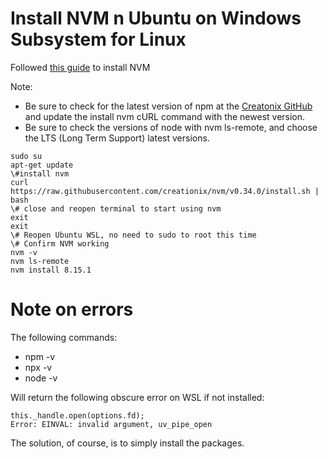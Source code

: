 
# Install NVM n Ubuntu on Windows Subsystem for Linux

Followed [this guide](https://www.liquidweb.com/kb/how-to-install-nvm-node-version-manager-for-node-js-on-ubuntu-12-04-lts/) to install NVM

Note:
- Be sure to check for the latest version of npm at the [Creatonix GitHub](https://raw.githubusercontent.com/creationix/) and update the install nvm cURL command with the newest version.
-  Be sure to check the versions of node with nvm ls-remote, and choose the LTS (Long Term Support) latest versions.

```
sudo su
apt-get update
\#install nvm
curl https://raw.githubusercontent.com/creationix/nvm/v0.34.0/install.sh | bash
\# close and reopen terminal to start using nvm
exit
exit
\# Reopen Ubuntu WSL, no need to sudo to root this time
\# Confirm NVM working
nvm -v
nvm ls-remote
nvm install 8.15.1
```

# Note on errors

The following commands:
- npm -v
- npx -v
- node -v

Will return the following obscure error on WSL if not installed:
```
this._handle.open(options.fd);
Error: EINVAL: invalid argument, uv_pipe_open
```

The solution, of course, is to simply install the packages.
